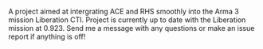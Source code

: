A project aimed at intergrating ACE and RHS smoothly into the Arma 3 mission Liberation CTI.
Project is currently up to date with the Liberation mission at 0.923.
Send me a message with any questions or make an issue report if anything is off!